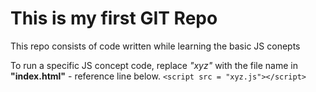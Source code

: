 # This is my first GIT Repo

This repo consists of code written while learning the basic JS conepts 


To run a specific JS concept code, replace _"xyz"_ with the file name in **"index.html"** - reference line below.
`<script src = "xyz.js"></script>`
